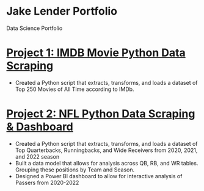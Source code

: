 # Jake Lender Portfolio
Data Science Portfolio
# [Project 1: IMDB Movie Python Data Scraping](https://github.com/JacobLender/IMDb-Movie-Dataset) 
* Created a Python script that extracts, transforms, and loads a dataset of Top 250 Movies of All Time according to IMDb.

# [Project 2: NFL Python Data Scraping & Dashboard](https://github.com/JacobLender/FantasyFootball) 
* Created a Python script that extracts, transforms, and loads a dataset of Top Quarterbacks, Runningbacks, and Wide Receivers from 2020, 2021, and 2022 season
* Built a data model that allows for analysis across QB, RB, and WR tables. Grouping these positions by Team and Season.
* Designed a Power BI dashboard to allow for interactive analysis of Passers from 2020-2022




